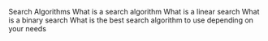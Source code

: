 Search Algorithms
What is a search algorithm
What is a linear search
What is a binary search
What is the best search algorithm to use depending on your needs
